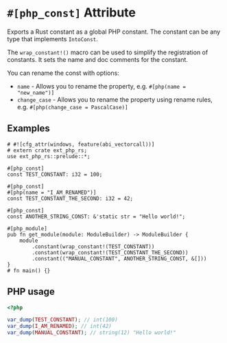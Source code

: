 # `#[php_const]` Attribute

Exports a Rust constant as a global PHP constant. The constant can be any type
that implements `IntoConst`.

The `wrap_constant!()` macro can be used to simplify the registration of constants.
It sets the name and doc comments for the constant.

You can rename the const with options:

- `name` - Allows you to rename the property, e.g.
  `#[php(name = "new_name")]`
- `change_case` - Allows you to rename the property using rename rules, e.g.
  `#[php(change_case = PascalCase)]`

## Examples

```rust,no_run
# #![cfg_attr(windows, feature(abi_vectorcall))]
# extern crate ext_php_rs;
use ext_php_rs::prelude::*;

#[php_const]
const TEST_CONSTANT: i32 = 100;

#[php_const]
#[php(name = "I_AM_RENAMED")]
const TEST_CONSTANT_THE_SECOND: i32 = 42;

#[php_const]
const ANOTHER_STRING_CONST: &'static str = "Hello world!";

#[php_module]
pub fn get_module(module: ModuleBuilder) -> ModuleBuilder {
    module
        .constant(wrap_constant!(TEST_CONSTANT))
        .constant(wrap_constant!(TEST_CONSTANT_THE_SECOND))
        .constant(("MANUAL_CONSTANT", ANOTHER_STRING_CONST, &[]))
}
# fn main() {}
```

## PHP usage

```php
<?php

var_dump(TEST_CONSTANT); // int(100)
var_dump(I_AM_RENAMED); // int(42)
var_dump(MANUAL_CONSTANT); // string(12) "Hello world!"
```
